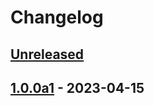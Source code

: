 <!-- Refer to https://keepachangelog.com/en/1.0.0/ for guidance. -->
<!-- stolen from pybricks-micropython repository -->

# Changelog

## [Unreleased]

## [1.0.0a1] - 2023-04-15

<!-- diff links for headers -->
[Unreleased]: https://github.com/Novakasa/brickrail/compare/v1.0.0-alpha.1...HEAD
[1.0.0a1]: https://github.com/Novakasa/brickrail/tree/v1.0.0-alpha.1
